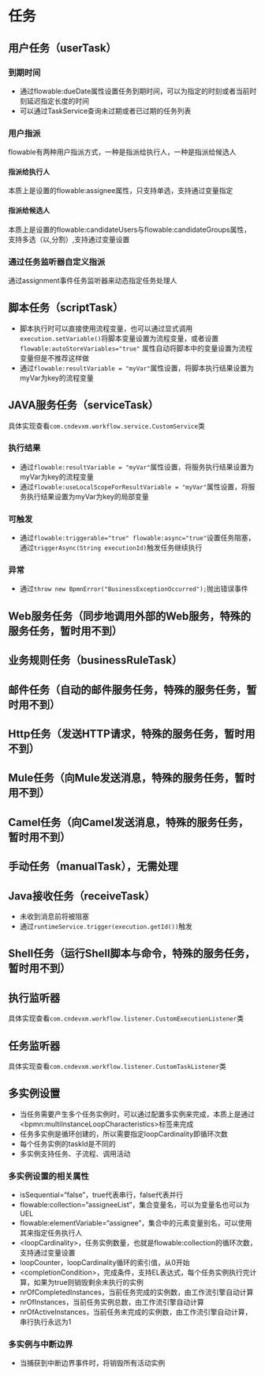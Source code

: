 # 任务

## 用户任务（userTask）

### 到期时间

* 通过flowable:dueDate属性设置任务到期时间，可以为指定的时刻或者当前时刻延迟指定长度的时间
* 可以通过TaskService查询未过期或者已过期的任务列表

### 用户指派

flowable有两种用户指派方式，一种是指派给执行人，一种是指派给候选人

#### 指派给执行人

本质上是设置的flowable:assignee属性，只支持单选，支持通过变量指定

#### 指派给候选人

本质上是设置的flowable:candidateUsers与flowable:candidateGroups属性，支持多选（以,分割）,支持通过变量设置

### 通过任务监听器自定义指派

通过assignment事件任务监听器来动态指定任务处理人

## 脚本任务（scriptTask）

* 脚本执行时可以直接使用流程变量，也可以通过显式调用`execution.setVariable()`将脚本变量设置为流程变量，或者设置`flowable:autoStoreVariables="true"`
  属性自动将脚本中的变量设置为流程变量但是不推荐这样做
* 通过`flowable:resultVariable = "myVar"`属性设置，将脚本执行结果设置为myVar为key的流程变量

## JAVA服务任务（serviceTask）

具体实现查看`com.cndevxm.workflow.service.CustomService`类

### 执行结果

* 通过`flowable:resultVariable = "myVar"`属性设置，将服务执行结果设置为myVar为key的流程变量
* 通过`flowable:useLocalScopeForResultVariable = "myVar"`属性设置，将服务执行结果设置为myVar为key的局部变量

### 可触发

* 通过`flowable:triggerable="true" flowable:async="true"`设置任务阻塞，通过`triggerAsync(String executionId)`触发任务继续执行

### 异常

* 通过`throw new BpmnError("BusinessExceptionOccurred");`抛出错误事件

## Web服务任务（同步地调用外部的Web服务，特殊的服务任务，暂时用不到）

## 业务规则任务（businessRuleTask）

## 邮件任务（自动的邮件服务任务，特殊的服务任务，暂时用不到）

## Http任务（发送HTTP请求，特殊的服务任务，暂时用不到）

## Mule任务（向Mule发送消息，特殊的服务任务，暂时用不到）

## Camel任务（向Camel发送消息，特殊的服务任务，暂时用不到）

## 手动任务（manualTask），无需处理

## Java接收任务（receiveTask）

* 未收到消息前将被阻塞
* 通过`runtimeService.trigger(execution.getId())`触发

## Shell任务（运行Shell脚本与命令，特殊的服务任务，暂时用不到）

## 执行监听器

具体实现查看`com.cndevxm.workflow.listener.CustomExecutionListener`类

## 任务监听器

具体实现查看`com.cndevxm.workflow.listener.CustomTaskListener`类

## 多实例设置

* 当任务需要产生多个任务实例时，可以通过配置多实例来完成，本质上是通过\<bpmn:multiInstanceLoopCharacteristics\>标签来完成
* 任务多实例是循环创建的，所以需要指定loopCardinality即循环次数
* 每个任务实例的taskId是不同的
* 多实例支持任务、子流程、调用活动

### 多实例设置的相关属性

* isSequential=“false”，true代表串行，false代表并行
* flowable:collection=“assigneeList”，集合变量名，可以为变量名也可以为UEL
* flowable:elementVariable=“assignee”，集合中的元素变量别名，可以使用其来指定任务执行人
* \<loopCardinality\>，任务实例数量，也就是flowable:collection的循环次数，支持通过变量设置
* loopCounter，loopCardinality循环的索引值，从0开始
* \<completionCondition\>，完成条件，支持EL表达式，每个任务实例执行完计算，如果为true则销毁剩余未执行的实例
* nrOfCompletedInstances，当前任务完成的实例数，由工作流引擎自动计算
* nrOfInstances，当前任务实例总数，由工作流引擎自动计算
* nrOfActiveInstances，当前任务未完成的实例数，由工作流引擎自动计算，串行执行永远为1

### 多实例与中断边界

* 当捕获到中断边界事件时，将销毁所有活动实例
